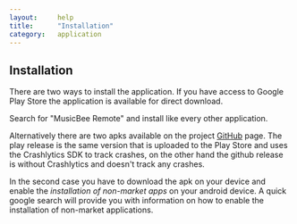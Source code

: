 ```yaml
---
layout:     help
title:      "Installation"
category:   application
---
```


## Installation

There are two ways to install the application. If you have access to
Google Play Store the application is available for direct download.

Search for "MusicBee Remote" and install like every other application.

Alternatively there are two apks available on the project [GitHub](https://github.com/kelsos/mbrc/releases) page.
The play release is the same version that is uploaded to the Play Store and uses
the Crashlytics SDK to track crashes, on the other hand the github
release is without Crashlytics and doesn't track any crashes.


In the second case you have to download the apk on your device and enable
the *installation of non-market apps* on your android device. A quick
google search will provide you with information on how to enable
the installation of non-market applications.